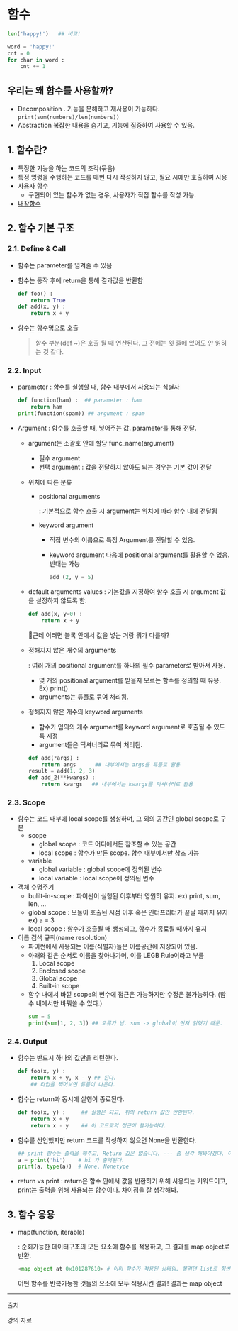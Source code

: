 # 함수

```python
len('happy!')   ## 비교!

word = 'happy!'
cnt = 0
for char in word :
    cnt += 1
```
## 우리는 왜 함수를 사용할까? 
- Decomposition . 
  기능을 분해하고 재사용이 가능하다. 
  `print(sum(numbers)/len(numbers))`
-  Abstraction
  복잡한 내용을 숨기고, 기능에 집중하여 사용할 수 있음.
## 1. 함수란?
- 특정한 기능을 하는 코드의 조각(묶음)
- 특정 명령을 수행하는 코드를 매번 다시 작성하지 않고, 필요 시에만 호출하여 사용
- 사용자 함수 
  - 구현되어 있는 함수가 없는 경우, 사용자가 직접 함수를 작성 가능. 
- [내장함수](https://docs.python.org/3/)
## 2.  함수 기본 구조
### 2.1. Define & Call
- 함수는 parameter를 넘겨줄 수 있음

- 함수는 동작 후에 return을 통해 결과값을 반환함
  ```python
  def foo() :
      return True
  def add(x, y) :
      return x + y
  ```

- 함수는 함수명으로 호출

  > 함수 부분(def ~)은 호출 될 때 연산된다. 그 전에는 윗 줄에 있어도 안 읽히는 것 같다.
### 2.2. Input
- parameter : 함수를 실행할 때, 함수 내부에서 사용되는 식별자
    ```python
    def function(ham) :  ## parameter : ham
        return ham
    print(function(spam)) ## argument : spam
    ```

- Argument : 함수를 호출할 때, 넣어주는 값. parameter를 통해 전달.
  - argument는 소괄호 안에 할당 func_name(argument)

    - 필수 argument
    - 선택 argument : 값을 전달하지 않아도 되는 경우는 기본 값이 전달

  - 위치에 따른 분류

    - positional arguments

      : 기본적으로 함수 호출 시 argument는 위치에 따라 함수 내에 전달됨

    - keyword argument

      * 직접 변수의 이름으로 특정 Argument를 전달할 수 있음. 
      
      * keyword argument 다음에 positional argument를 활용할 수 없음. 반대는 가능
      
        ```python
        add (2, y = 5)
        ```

  - default arguments values
    : 기본값을 지정하여 함수 호출 시 argument 값을 설정하지 않도록 함.  

    ```python
    def add(x, y=0) : 
        return x + y  
    ```

    👀근데 이러면 블록 안에서 값을 넣는 거랑 뭐가 다를까?

  - 정해지지 않은 개수의 arguments

    : 여러 개의 positional argument를 하나의 필수 parameter로 받아서 사용.

    - 몇 개의 positional argument를 받을지 모르는 함수를 정의할 때 유용. Ex) print()
    - arguments는 튜플로 묶여 처리됨. 

  - 정해지지 않은 개수의 keyword arguments

    - 함수가 임의의 개수 argument를 keyword argument로 호출될 수 있도록 지정
    - argument들은 딕셔너리로 묶여 처리됨. 

    ```python
    def add(*args) :
        return args      ## 내부에서는 args를 튜플로 활용
    result = add(1, 2, 3)
    def add_2(**kwargs) :
        return kwargs   ## 내부에서는 kwargs를 딕셔너리로 활용
    ```
### 2.3. Scope
- 함수는 코드 내부에 local scope를 생성하며, 그 외의 공간인 global scope로 구분
  - scope 
    - global scope : 코드 어디에서든 참조할 수 있는 공간
    - local scope : 함수가 만든 scope. 함수 내부에서만 참조 가능
  - variable
    - global variable : global scope에 정의된 변수
    - local variable : local scope에 정의된 변수
- 객체 수명주기
  - bulilt-in-scope
    : 파이썬이 실행된 이후부터 영원히 유지. ex) print, sum, len, ...
  - global scope
    : 모듈이 호출된 시점 이후 혹은 인터프리터가 끝날 때까지 유지    ex) a = 3
  - local scope 
    : 함수가 호출될 때 생성되고, 함수가 종료될 때까지 유지
- 이름 검색 규칙(name resolution)
  - 파이썬에서 사용되는 이름(식별자)들은 이름공간에 저장되어 있음. 
  - 아래와 같은 순서로 이름을 찾아나가며, 이를 LEGB Rule이라고 부름
    1. Local scope
    2. Enclosed scope
    3. Global scope
    4. Built-in scope
  - 함수 내에서 바깥 scope의 변수에 접근은 가능하지만 수정은 불가능하다. (함수 내에서만 바꿔쓸 수 있다.)
    ```python
    sum = 5
    print(sum[1, 2, 3]) ## 오류가 남. sum -> global이 먼저 읽혔기 때문. 
    ```
### 2.4. Output 
- 함수는 반드시 하나의 값만을 리턴한다. 
  ```python
  def foo(x, y) :
      return x + y, x - y ## 된다.
      ## 타입을 찍어보면 튜플이 나온다. 
  ```
- 함수는 return과 동시에 실행이 종료된다. 
  ```python
  def foo(x, y) :     ## 실행은 되고, 위의 return 값만 반환된다.
      return x + y
      return x - y    ## 이 코드로의 접근이 불가능하다. 
  ```
  
- 함수를 선언했지만 return 코드를 작성하지 않으면 None을 반환한다. 
  ```python 
  ## print 함수는 출력을 해주고, Return 값은 없습니다. --- 좀 생각 해봐야겠다. 어떤식으로 돌아가는지. 
  a = print('hi')    # hi 가 출력된다.
  print(a, type(a))  # None, Nonetype
  ```
- return vs print
  : return은 함수 안에서 값을 반환하기 위해 사용되는 키워드이고, print는 출력을 위해 사용되는 함수이다. 차이점을 잘 생각해봐.  
## 3. 함수 응용
- map(function, iterable)
  
  : 순회가능한 데이터구조의 모든 요소에 함수를 적용하고, 그 결과를 map object로 반환. 
  
  ```python
  <map object at 0x101287610> # 이미 함수가 적용된 상태임. 볼려면 list로 형변환해서 봐
  ```
  어떤 함수를 반복가능한 것들의 요소에 모두 적용시킨 결과! 결과는 map object

---

출처

강의 자료
